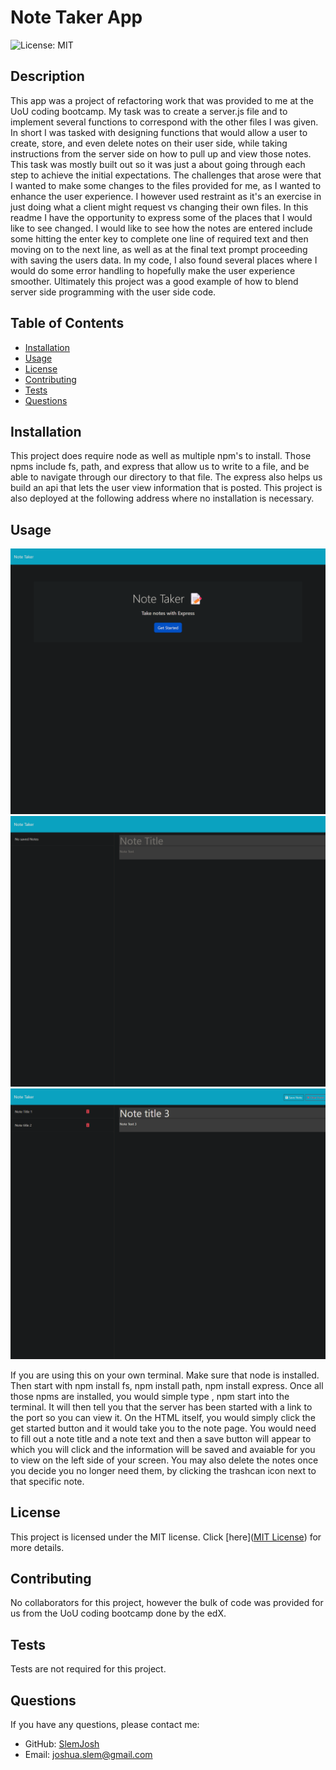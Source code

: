 # Note Taker App
  ![License: MIT](https://img.shields.io/badge/License-MIT-yellow.svg)

## Description

This app was a project of refactoring work that was provided to me at the UoU coding bootcamp.  My task was to create a server.js file and to implement several functions to correspond with the other files I was given. In short I was tasked with designing functions that would allow a user to create, store, and even delete notes on their user side, while taking instructions from the server side on how to pull up and view those notes.  This task was mostly built out so it was just a about going through each step to achieve the initial expectations. The challenges that arose were that I wanted to make some changes to the files provided for me, as I wanted to enhance the user experience.  I however used restraint as it's an exercise in just doing what a client might request vs changing their own files.  In this readme I have the opportunity to express some of the places that I would like to see changed.  I would like to see how the notes are entered include some hitting the enter key to complete one line of required text and then moving on to the next line, as well as at the final text prompt proceeding with saving the users data.  In my code, I also found several places where I would do some error handling to hopefully make the user experience smoother.  Ultimately this project was a good example of how to blend server side programming with the user side code.

## Table of Contents

- [Installation](#installation)
- [Usage](#usage)
- [License](#license)
- [Contributing](#contributing)
- [Tests](#tests)
- [Questions](#questions)

## Installation

This project does require node as well as multiple npm's to install. Those npms include fs, path, and express that allow us to write to a file, and be able to navigate through our directory to that file.  The express also helps us build an api that lets the user view information that is posted. This project is also deployed at the following address where no installation is necessary.  

## Usage
![Note Taker App Screenshots](/images/notetaker1.png)
![Note Taker App Screenshots](/images/notetaker2.png)
![Note Taker App Screenshots](/images/notetaker3.png)


If you are using this on your own terminal. Make sure that node is installed.  Then start with npm install fs, npm install path, npm install express.  Once all those  npms are installed, you would simple type , npm start into the terminal.  It will then  tell you that the server has been started with a link to the port so you can view it.  On the HTML itself, you would simply click the get started button and it would take you to the note page.  You would need to fill out a note title and a note text and then a save button will appear to which you will click and the information will be saved and avaiable for you to view on the left side of your screen. You may also delete the notes once you decide you no longer need them, by clicking the trashcan icon next to that specific note.

## License

This project is licensed under the MIT license. Click [here]([MIT License](https://opensource.org/licenses/MIT)) for more details.

## Contributing

No collaborators for this project, however the bulk of code was provided for us from the UoU coding bootcamp done by the edX.

## Tests

Tests are not required for this project.

## Questions

If you have any questions, please contact me:

- GitHub: [SlemJosh](https://github.com/SlemJosh)
- Email: [joshua.slem@gmail.com](mailto:joshua.slem@gmail.com)
